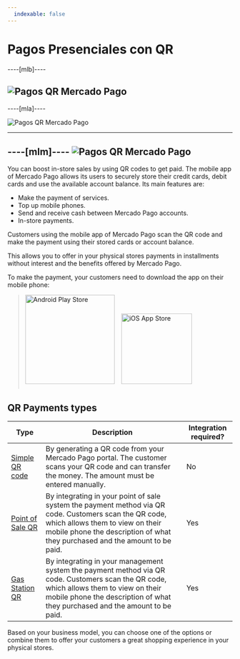 ```yaml
---
  indexable: false
---
```


# Pagos Presenciales con QR

----[mlb]----

![Pagos QR Mercado Pago](/images/qr_mla2.es.png)
------------
----[mla]----

![Pagos QR Mercado Pago](/images/qr_mla2.es.png)

------------
----[mlm]----
![Pagos QR Mercado Pago](/images/qr_mla2.es.png)
------------

You can boost in-store sales by using QR codes to get paid. The mobile app of Mercado Pago allows its users to securely store their credit cards, debit cards and use the available account balance. Its main features are:

- Make the payment of services.
- Top up mobile phones.
- Send and receive cash between Mercado Pago accounts.
- In-store payments.

Customers using the mobile app of Mercado Pago scan the QR code and make the payment using their stored cards or account balance.

This allows you to offer in your physical stores payments in installments without interest and the benefits offered by Mercado Pago.

To make the payment, your customers need to download the app on their mobile phone:

> [<img src="/developers/bundles/images/GooglePlayBadge.en.png" alt="Android Play Store" width="200"/>](https://play.google.com/store/apps/details?id=com.mercadopago.wallet&hl=es_419) [<img src="/developers/bundles/images/AppStoreBadge.en.svg" alt="iOS App Store" width="158" style="margin:0.8em"/>](https://itunes.apple.com/ar/app/mercado-pago/id925436649?mt=8)

## QR Payments types

| Type | Description | Integration required? |
| --- | --- | --- |
| [Simple QR code](https://www.mercadopago[FAKER][URL][DOMAIN]/developers/en/guides/in-person-payments/qr-code-legacy/qr-static) | By generating a QR code from your Mercado Pago portal. The customer scans your QR code and can transfer the money. The amount must be entered manually. | No |
| [Point of Sale QR](https://www.mercadopago[FAKER][URL][DOMAIN]/developers/en/guides/in-person-payments/qr-code-legacy/qr-pos) | By integrating in your point of sale system the payment method via QR code. Customers scan the QR code, which allows them to view on their mobile phone the description of what they purchased and the amount to be paid. | Yes |
| [Gas Station QR](https://www.mercadopago[FAKER][URL][DOMAIN]/developers/en/guides/in-person-payments/qr-code-legacy/qr-gas-station) | By integrating in your management system the payment method via QR code. Customers scan the QR code, which allows them to view on their mobile phone the description of what they purchased and the amount to be paid. | Yes |

Based on your business model, you can choose one of the options or combine them to offer your customers a great shopping experience in your physical stores.